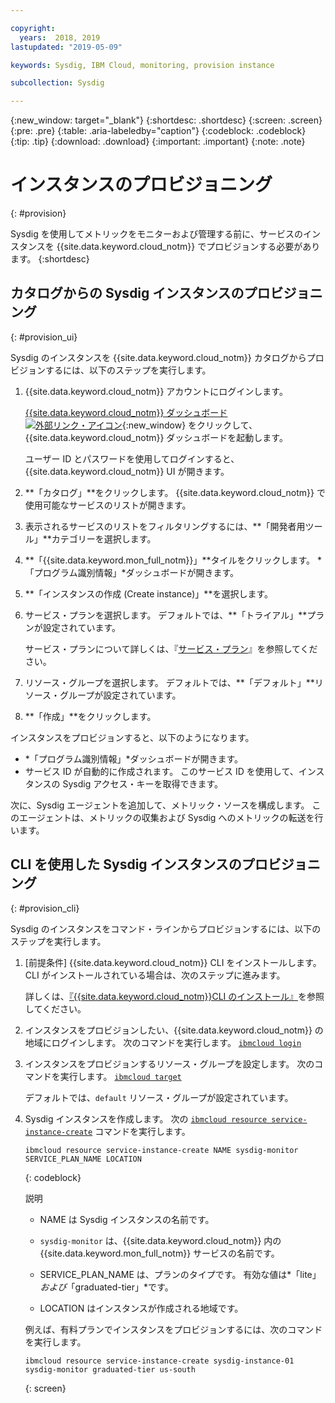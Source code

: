 ```yaml
---

copyright:
  years:  2018, 2019
lastupdated: "2019-05-09"

keywords: Sysdig, IBM Cloud, monitoring, provision instance

subcollection: Sysdig

---
```


{:new_window: target="_blank"}
{:shortdesc: .shortdesc}
{:screen: .screen}
{:pre: .pre}
{:table: .aria-labeledby="caption"}
{:codeblock: .codeblock}
{:tip: .tip}
{:download: .download}
{:important: .important}
{:note: .note}

# インスタンスのプロビジョニング
{: #provision}

Sysdig を使用してメトリックをモニターおよび管理する前に、サービスのインスタンスを {{site.data.keyword.cloud_notm}} でプロビジョンする必要があります。
{:shortdesc}


## カタログからの Sysdig インスタンスのプロビジョニング
{: #provision_ui}

Sysdig のインスタンスを {{site.data.keyword.cloud_notm}} カタログからプロビジョンするには、以下のステップを実行します。

1. {{site.data.keyword.cloud_notm}} アカウントにログインします。

    [{{site.data.keyword.cloud_notm}} ダッシュボード ![外部リンク・アイコン](../../icons/launch-glyph.svg "外部リンク・アイコン")](https://cloud.ibm.com/login){:new_window} をクリックして、{{site.data.keyword.cloud_notm}} ダッシュボードを起動します。

	ユーザー ID とパスワードを使用してログインすると、{{site.data.keyword.cloud_notm}} UI が開きます。

2. **「カタログ」**をクリックします。 {{site.data.keyword.cloud_notm}} で使用可能なサービスのリストが開きます。

3. 表示されるサービスのリストをフィルタリングするには、**「開発者用ツール」**カテゴリーを選択します。

4. **「{{site.data.keyword.mon_full_notm}}」**タイルをクリックします。 *「プログラム識別情報」*ダッシュボードが開きます。

5. **「インスタンスの作成 (Create instance)」**を選択します。 

6. サービス・プランを選択します。 デフォルトでは、**「トライアル」**プランが設定されています。

    サービス・プランについて詳しくは、『[サービス・プラン](/docs/services/Monitoring-with-Sysdig?topic=Sysdig-pricing_plans#pricing_plans)』を参照してください。

7. リソース・グループを選択します。 デフォルトでは、**「デフォルト」**リソース・グループが設定されています。

8. **「作成」**をクリックします。

インスタンスをプロビジョンすると、以下のようになります。 

* *「プログラム識別情報」*ダッシュボードが開きます。 
* サービス ID が自動的に作成されます。 このサービス ID を使用して、インスタンスの Sysdig アクセス・キーを取得できます。

次に、Sysdig エージェントを追加して、メトリック・ソースを構成します。 このエージェントは、メトリックの収集および Sysdig へのメトリックの転送を行います。 



## CLI を使用した Sysdig インスタンスのプロビジョニング
{: #provision_cli}

Sysdig のインスタンスをコマンド・ラインからプロビジョンするには、以下のステップを実行します。

1. [前提条件] {{site.data.keyword.cloud_notm}} CLI をインストールします。CLI がインストールされている場合は、次のステップに進みます。

   詳しくは、[『{{site.data.keyword.cloud_notm}}CLI のインストール』](/docs/cli?topic=cloud-cli-ibmcloud-cli#ibmcloud-cli)を参照してください。

2. インスタンスをプロビジョンしたい、{{site.data.keyword.cloud_notm}} の地域にログインします。 次のコマンドを実行します。 [`ibmcloud login`](/docs/cli/reference/ibmcloud/bx_cli.html#ibmcloud_login)

3. インスタンスをプロビジョンするリソース・グループを設定します。 次のコマンドを実行します。 [`ibmcloud target`](/docs/cli/reference/ibmcloud/bx_cli.html#ibmcloud_target)

    デフォルトでは、`default` リソース・グループが設定されています。

4. Sysdig インスタンスを作成します。 次の [`ibmcloud resource service-instance-create`](/docs/cli/reference/ibmcloud/cli_resource_group.html#ibmcloud_resource_service_instance_create) コマンドを実行します。

    ```
    ibmcloud resource service-instance-create NAME sysdig-monitor SERVICE_PLAN_NAME LOCATION
    ```
    {: codeblock}

    説明

    * NAME は Sysdig インスタンスの名前です。
    
    * `sysdig-monitor` は、{{site.data.keyword.cloud_notm}} 内の {{site.data.keyword.mon_full_notm}} サービスの名前です。
    
    * SERVICE_PLAN_NAME は、プランのタイプです。 有効な値は*「lite」*および*「graduated-tier」*です。
    
    * LOCATION はインスタンスが作成される地域です。

    例えば、有料プランでインスタンスをプロビジョンするには、次のコマンドを実行します。

    ```
    ibmcloud resource service-instance-create sysdig-instance-01 sysdig-monitor graduated-tier us-south
    ```
    {: screen}

